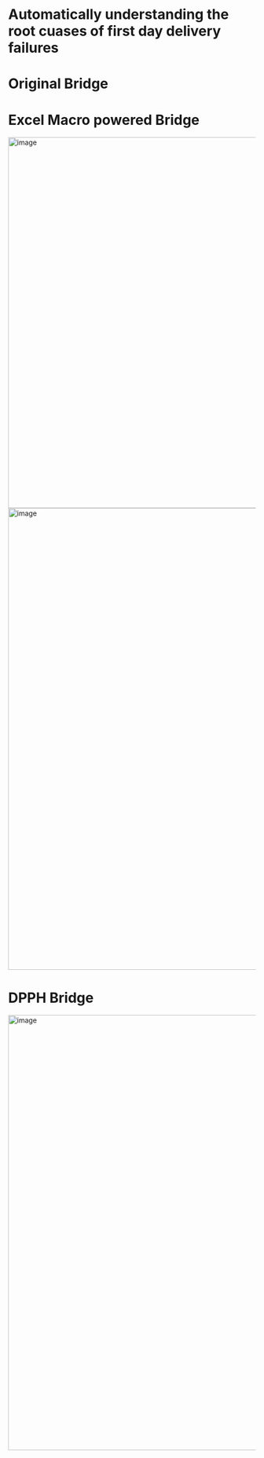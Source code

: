 # Automatically understanding the root cuases of first day delivery failures 

# Original Bridge 

# Excel Macro powered Bridge 



<img width="1189" height="755" alt="image" src="https://github.com/user-attachments/assets/e7f61ec0-eaae-4209-bb98-9bffc7a1608a" />

<img width="716" height="940" alt="image" src="https://github.com/user-attachments/assets/36f2aedc-9eb2-4890-b042-82521eace280" />



# DPPH Bridge 

<img width="538" height="886" alt="image" src="https://github.com/user-attachments/assets/6d5eec3e-2a83-4724-bfad-e194e0d6c11e" />
